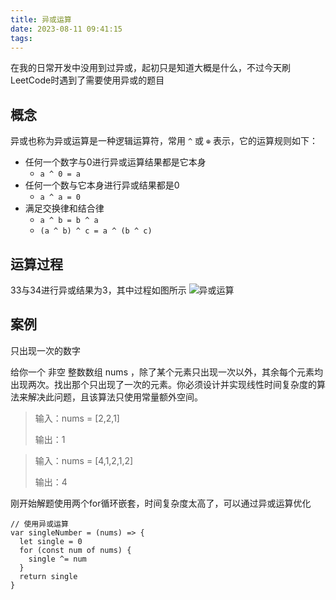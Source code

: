 ```yaml
---
title: 异或运算
date: 2023-08-11 09:41:15
tags:
---
```

在我的日常开发中没用到过异或，起初只是知道大概是什么，不过今天刷LeetCode时遇到了需要使用异或的题目
## 概念
异或也称为异或运算是一种逻辑运算符，常用 `^` 或 `⊕` 表示，它的运算规则如下：

- 任何一个数字与0进行异或运算结果都是它本身 
  - `a ^ 0 = a`
- 任何一个数与它本身进行异或结果都是0 
  - `a ^ a = 0`
- 满足交换律和结合律
  - `a ^ b = b ^ a` 
  - `(a ^ b) ^ c = a ^ (b ^ c)`
## 运算过程
33与34进行异或结果为3，其中过程如图所示
![异或运算](https://my-pic-base.oss-cn-beijing.aliyuncs.com/undefined%E5%BC%82%E6%88%96%E8%BF%90%E7%AE%97.jpg)
## 案例
只出现一次的数字

给你一个 非空 整数数组 nums ，除了某个元素只出现一次以外，其余每个元素均出现两次。找出那个只出现了一次的元素。你必须设计并实现线性时间复杂度的算法来解决此问题，且该算法只使用常量额外空间。

> 输入：nums = [2,2,1]
> 
> 输出：1


> 输入：nums = [4,1,2,1,2]
> 
> 输出：4


刚开始解题使用两个for循环嵌套，时间复杂度太高了，可以通过异或运算优化
```
// 使用异或运算
var singleNumber = (nums) => {
  let single = 0
  for (const num of nums) {
    single ^= num
  }
  return single
}
```